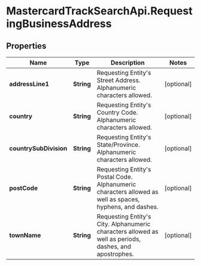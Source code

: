 # MastercardTrackSearchApi.RequestingBusinessAddress

## Properties

Name | Type | Description | Notes
------------ | ------------- | ------------- | -------------
**addressLine1** | **String** | Requesting Entity&#39;s Street Address. Alphanumeric characters allowed. | [optional] 
**country** | **String** | Requesting Entity&#39;s Country Code. Alphanumeric characters allowed. | [optional] 
**countrySubDivision** | **String** | Requesting Entity&#39;s State/Province. Alphanumeric characters allowed. | [optional] 
**postCode** | **String** | Requesting Entity&#39;s Postal Code. Alphanumeric characters allowed as well as spaces, hyphens, and dashes. | [optional] 
**townName** | **String** | Requesting Entity&#39;s City. Alphanumeric characters allowed as well as periods, dashes, and apostrophes. | [optional] 


